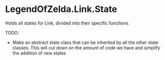 # LegendOfZelda.Link.State
Holds all states for Link, divided into their specific functions.

TODO:
- Make an abstract state class that can be inherited by all the other state classes. This will cut down on the amount of code we have and simplify the addition of new states